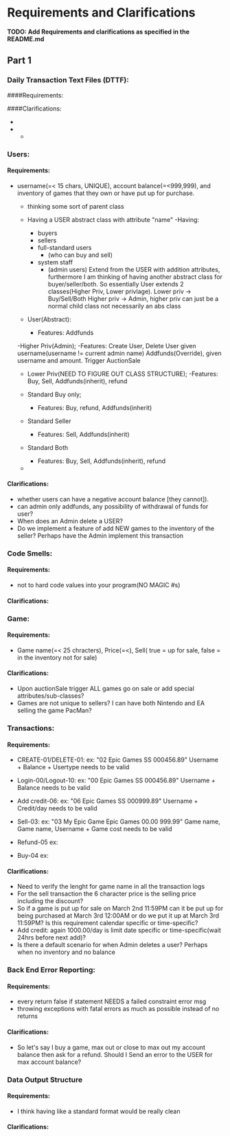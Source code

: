 # Requirements and Clarifications

**TODO: Add Requirements and clarifications as specified in the README.md**
## Part 1
### Daily Transaction Text Files (DTTF):
####Requirements:

####Clarifications:

- 
- 
    - 
### Users:
#### Requirements:
- username(=< 15 chars, UNIQUE), account balance(=<999,999), and inventory of games that they own or have put up for purchase.
    - thinking some sort of parent class
    - Having a USER abstract class with attribute "name"
      -Having:
        - buyers 
        - sellers
        - full-standard users
          - (who can buy and sell)
        - system staff
          - (admin users) 
        Extend from the USER with addition attributes,
            furthermore I am thinking of having another abstract class for buyer/seller/both.
            So essentially User extends 2 classes(Higher Priv, Lower privlage).
            Lower priv -> Buy/Sell/Both
            Higher priv -> Admin, higher priv can just be a normal child class not necessarily an abs class
            
    - User(Abstract):
      - Features: Addfunds
  
    -Higher Priv(Admin);
      -Features: Create User, Delete User given username(username != current admin name)
        Addfunds(Override), given username and amount.
        Trigger AuctionSale
  
    - Lower Priv(NEED TO FIGURE OUT CLASS STRUCTURE);
      -Features: Buy, Sell, Addfunds(inherit), refund
    - Standard Buy only;
      - Features: Buy, refund, Addfunds(inherit)
    - Standard Seller
      - Features: Sell, Addfunds(inherit)
    - Standard Both
      - Features: Buy, Sell, Addfunds(inherit), refund
  
    -
#### Clarifications:
- whether users can have a negative account balance [they cannot]).
- can admin only addfunds, any possibility of withdrawal of funds for user?
- When does an Admin delete a USER?
- Do we implement a feature of add NEW games to the inventory of the seller? Perhaps have the Admin implement this transaction
### Code Smells:
#### Requirements:
- not to hard code values into your program(NO MAGIC #s)
#### Clarifications:

### Game:
#### Requirements:
- Game name(=< 25 chracters), Price(=<), Sell( true = up for sale, false = in the inventory not for sale)

#### Clarifications:
- Upon auctionSale trigger ALL games go on sale or add special attributes/sub-classes?
- Games are not unique to sellers? I can have both Nintendo and EA selling the game PacMan?

### Transactions:
#### Requirements:
  - CREATE-01/DELETE-01: ex: "02 Epic Games      SS 000456.89" Username + Balance + Usertype needs to be valid
  - Login-00/Logout-10:  ex: "00 Epic Games      SS 000456.89" Username + Balance needs to be valid
  - Add credit-06: ex: "06 Epic Games      SS 000999.89" Username + Credit/day needs to be valid

  - Sell-03: ex: "03 My Epic Game              Epic Games 00.00 999.99" Game name, Game name, Username + Game cost needs to be valid
  - Refund-05 ex: 
  - Buy-04 ex:

#### Clarifications:
- Need to verify the lenght for game name in all the transaction logs
- For the sell transaction the 6 character price is the selling price including the discount?
- So if a game is put up for sale on March 2nd 11:59PM can it be put up for being purchased at March 3rd 12:00AM or do we put it up at March 3rd 11:59PM? Is this requirement calendar specific or time-specific?
- Add credit: again 1000.00/day is limit date specific or time-specific(wait 24hrs before next add)?
- Is there a default scenario for when Admin deletes a user? Perhaps when no inventory and no balance


### Back End Error Reporting:
#### Requirements:
- every return false if statement NEEDS a failed constraint error msg
- throwing exceptions with fatal errors as much as possible instead of no returns

#### Clarifications:
- So let's say I buy a game, max out or close to max out my account balance then ask for a refund. Should I Send an error to the USER for max account balance?



### Data Output Structure
#### Requirements:
- I think having like a standard format would be really clean

#### Clarifications:

